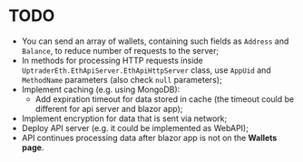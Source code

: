 # TODO 

- You can send an array of wallets, containing such fields as `Address` and `Balance`, to reduce number of requests to the server; 
- In methods for processing HTTP requests inside `UptraderEth.EthApiServer.EthApiHttpServer` class, use `AppUid` and `MethodName` parameters (also check `null` parameters); 
- Implement caching (e.g. using MongoDB): 
    - Add expiration timeout for data stored in cache (the timeout could be different for api server and blazor app);
- Implement encryption for data that is sent via network; 
- Deploy API server (e.g. it could be implemented as WebAPI);
- API continues processing data after blazor app is not on the **Wallets page**. 
